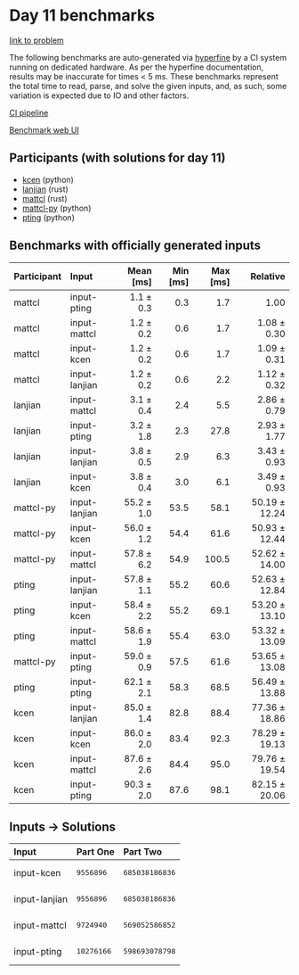 # Day 11 benchmarks

[link to problem](https://adventofcode.com/2023/day/11)

The following benchmarks are auto-generated via
[hyperfine](https://github.com/sharkdp/hyperfine) by a CI system running on
dedicated hardware. As per the hyperfine documentation, results may be
inaccurate for times < 5 ms. These benchmarks represent the total time to read,
parse, and solve the given inputs, and, as such, some variation is expected due
to IO and other factors.

[CI pipeline](http://ci.papercode.net:8080/teams/main/pipelines/aoc2023)

[Benchmark web UI](https://aoc.ancalagon.black)


## Participants (with solutions for day 11)

- [kcen](https://github.com/kcen/aoc2023) (python)
- [lanjian](https://github.com/lanjian/aoc-2023) (rust)
- [mattcl](https://github.com/mattcl/aoc2023) (rust)
- [mattcl-py](https://github.com/mattcl/aoc2023-py) (python)
- [pting](https://github.com/pting/aoc2023) (python)


## Benchmarks with officially generated inputs

| Participant | Input | Mean [ms] | Min [ms] | Max [ms] | Relative |
|:---|:---|---:|---:|---:|---:|
| mattcl | input-pting | 1.1 ± 0.3 | 0.3 | 1.7 | 1.00 |
| mattcl | input-mattcl | 1.2 ± 0.2 | 0.6 | 1.7 | 1.08 ± 0.30 |
| mattcl | input-kcen | 1.2 ± 0.2 | 0.6 | 1.7 | 1.09 ± 0.31 |
| mattcl | input-lanjian | 1.2 ± 0.2 | 0.6 | 2.2 | 1.12 ± 0.32 |
| lanjian | input-mattcl | 3.1 ± 0.4 | 2.4 | 5.5 | 2.86 ± 0.79 |
| lanjian | input-pting | 3.2 ± 1.8 | 2.3 | 27.8 | 2.93 ± 1.77 |
| lanjian | input-lanjian | 3.8 ± 0.5 | 2.9 | 6.3 | 3.43 ± 0.93 |
| lanjian | input-kcen | 3.8 ± 0.4 | 3.0 | 6.1 | 3.49 ± 0.93 |
| mattcl-py | input-lanjian | 55.2 ± 1.0 | 53.5 | 58.1 | 50.19 ± 12.24 |
| mattcl-py | input-kcen | 56.0 ± 1.2 | 54.4 | 61.6 | 50.93 ± 12.44 |
| mattcl-py | input-mattcl | 57.8 ± 6.2 | 54.9 | 100.5 | 52.62 ± 14.00 |
| pting | input-lanjian | 57.8 ± 1.1 | 55.2 | 60.6 | 52.63 ± 12.84 |
| pting | input-kcen | 58.4 ± 2.2 | 55.2 | 69.1 | 53.20 ± 13.10 |
| pting | input-mattcl | 58.6 ± 1.9 | 55.4 | 63.0 | 53.32 ± 13.09 |
| mattcl-py | input-pting | 59.0 ± 0.9 | 57.5 | 61.6 | 53.65 ± 13.08 |
| pting | input-pting | 62.1 ± 2.1 | 58.3 | 68.5 | 56.49 ± 13.88 |
| kcen | input-lanjian | 85.0 ± 1.4 | 82.8 | 88.4 | 77.36 ± 18.86 |
| kcen | input-kcen | 86.0 ± 2.0 | 83.4 | 92.3 | 78.29 ± 19.13 |
| kcen | input-mattcl | 87.6 ± 2.6 | 84.4 | 95.0 | 79.76 ± 19.54 |
| kcen | input-pting | 90.3 ± 2.0 | 87.6 | 98.1 | 82.15 ± 20.06 |


## Inputs -> Solutions

| Input | Part One | Part Two |
|:---|:---|:---|
|input-kcen|<pre>9556896</pre>|<pre>685038186836</pre>|
|input-lanjian|<pre>9556896</pre>|<pre>685038186836</pre>|
|input-mattcl|<pre>9724940</pre>|<pre>569052586852</pre>|
|input-pting|<pre>10276166</pre>|<pre>598693078798</pre>|